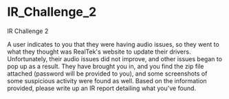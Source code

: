 # IR_Challenge_2
IR Challenge 2

A user indicates to you that they were having audio issues, so they went to what they thought was RealTek's website to update their drivers. Unfortunately, their audio issues did not improve, and other issues began to pop up as a result. They have brought you in, and you find the zip file attached (password will be provided to you), and some screenshots of some suspicious activity were found as well. Based on the information provided, please write up an IR report detailing what you've found.
